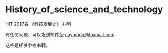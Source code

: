 
# History_of_science_and_technology

HIT 2017春 《科技发展史》 材料

有任何问题，可以发送邮件至
                      caymoon@foxmail.com
                      
这些是相关参考书籍。

